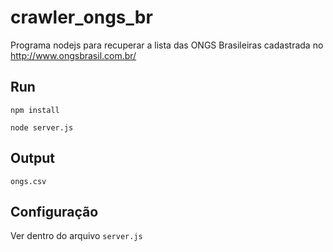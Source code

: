 # crawler_ongs_br
Programa nodejs para recuperar a lista das ONGS Brasileiras cadastrada no http://www.ongsbrasil.com.br/

## Run

`npm install`

`node server.js`

## Output

`ongs.csv`

## Configuração

Ver dentro do arquivo `server.js`

